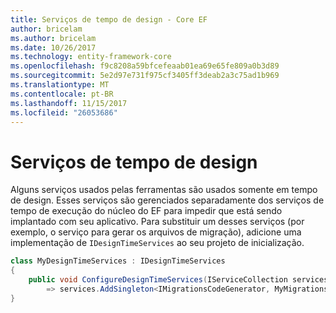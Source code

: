 ```yaml
---
title: Serviços de tempo de design - Core EF
author: bricelam
ms.author: bricelam
ms.date: 10/26/2017
ms.technology: entity-framework-core
ms.openlocfilehash: f9c8208a59bfcefeaab01ea69e65fe809a0b3d89
ms.sourcegitcommit: 5e2d97e731f975cf3405ff3deab2a3c75ad1b969
ms.translationtype: MT
ms.contentlocale: pt-BR
ms.lasthandoff: 11/15/2017
ms.locfileid: "26053686"
---
```

<a name="design-time-services"></a>Serviços de tempo de design
====================
Alguns serviços usados pelas ferramentas são usados somente em tempo de design. Esses serviços são gerenciados separadamente dos serviços de tempo de execução do núcleo do EF para impedir que está sendo implantado com seu aplicativo. Para substituir um desses serviços (por exemplo, o serviço para gerar os arquivos de migração), adicione uma implementação de `IDesignTimeServices` ao seu projeto de inicialização.

``` csharp
class MyDesignTimeServices : IDesignTimeServices
{
    public void ConfigureDesignTimeServices(IServiceCollection services)
        => services.AddSingleton<IMigrationsCodeGenerator, MyMigrationsCodeGenerator>()
}
```

